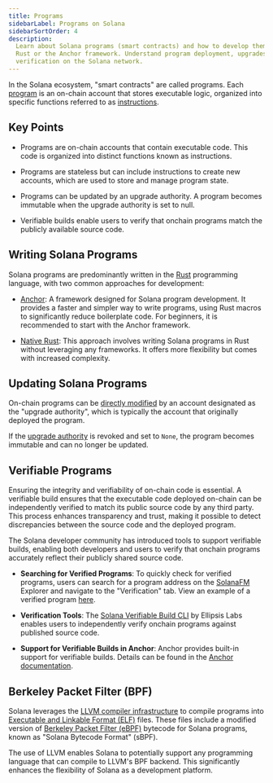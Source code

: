 ```yaml
---
title: Programs
sidebarLabel: Programs on Solana
sidebarSortOrder: 4
description:
  Learn about Solana programs (smart contracts) and how to develop them using
  Rust or the Anchor framework. Understand program deployment, upgrades, and
  verification on the Solana network.
---
```


In the Solana ecosystem, "smart contracts" are called programs. Each
[program](/docs/core/accounts.md#program-account) is an on-chain account that
stores executable logic, organized into specific functions referred to as
[instructions](/docs/core/transactions.md#instruction).

## Key Points

- Programs are on-chain accounts that contain executable code. This code is
  organized into distinct functions known as instructions.

- Programs are stateless but can include instructions to create new accounts,
  which are used to store and manage program state.

- Programs can be updated by an upgrade authority. A program becomes immutable
  when the upgrade authority is set to null.

- Verifiable builds enable users to verify that onchain programs match the
  publicly available source code.

## Writing Solana Programs

Solana programs are predominantly written in the
[Rust](https://doc.rust-lang.org/book/) programming language, with two common
approaches for development:

- [Anchor](/docs/programs/anchor): A framework designed for Solana program
  development. It provides a faster and simpler way to write programs, using
  Rust macros to significantly reduce boilerplate code. For beginners, it is
  recommended to start with the Anchor framework.

- [Native Rust](/content/guides/getstarted/intro-to-native-rust.md): This
  approach involves writing Solana programs in Rust without leveraging any
  frameworks. It offers more flexibility but comes with increased complexity.

## Updating Solana Programs

On-chain programs can be
[directly modified](https://github.com/solana-labs/solana/blob/27eff8408b7223bb3c4ab70523f8a8dca3ca6645/programs/bpf_loader/src/lib.rs#L675)
by an account designated as the "upgrade authority", which is typically the
account that originally deployed the program.

If the
[upgrade authority](https://github.com/solana-labs/solana/blob/27eff8408b7223bb3c4ab70523f8a8dca3ca6645/programs/bpf_loader/src/lib.rs#L865)
is revoked and set to `None`, the program becomes immutable and can no longer be
updated.

## Verifiable Programs

Ensuring the integrity and verifiability of on-chain code is essential. A
verifiable build ensures that the executable code deployed on-chain can be
independently verified to match its public source code by any third party. This
process enhances transparency and trust, making it possible to detect
discrepancies between the source code and the deployed program.

The Solana developer community has introduced tools to support verifiable
builds, enabling both developers and users to verify that onchain programs
accurately reflect their publicly shared source code.

- **Searching for Verified Programs**: To quickly check for verified programs,
  users can search for a program address on the [SolanaFM](https://solana.fm/)
  Explorer and navigate to the "Verification" tab. View an example of a verified
  program
  [here](https://solana.fm/address/PhoeNiXZ8ByJGLkxNfZRnkUfjvmuYqLR89jjFHGqdXY).

- **Verification Tools**: The
  [Solana Verifiable Build CLI](https://github.com/Ellipsis-Labs/solana-verifiable-build)
  by Ellipsis Labs enables users to independently verify onchain programs
  against published source code.

- **Support for Verifiable Builds in Anchor**: Anchor provides built-in support
  for verifiable builds. Details can be found in the
  [Anchor documentation](https://www.anchor-lang.com/docs/verifiable-builds).

## Berkeley Packet Filter (BPF)

Solana leverages the [LLVM compiler infrastructure](https://llvm.org/) to
compile programs into
[Executable and Linkable Format (ELF)](https://en.wikipedia.org/wiki/Executable_and_Linkable_Format)
files. These files include a modified version of
[Berkeley Packet Filter (eBPF)](https://en.wikipedia.org/wiki/EBPF) bytecode for
Solana programs, known as "Solana Bytecode Format" (sBPF).

The use of LLVM enables Solana to potentially support any programming language
that can compile to LLVM's BPF backend. This significantly enhances the
flexibility of Solana as a development platform.
